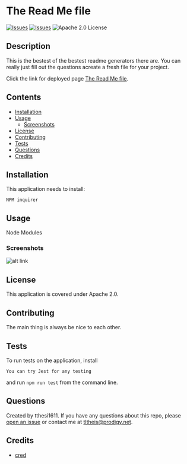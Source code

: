 #  The Read Me file
  
[![Issues](https://img.shields.io/github/issues/tthesi1611/ReadMeGeneratorWk9 )](https://github.com/tthesi1611/ReadMeGeneratorWk9/issues) [![Issues](https://img.shields.io/github/contributors/tthesi1611/ReadMeGeneratorWk9 )](https://github.com/tthesi1611/ReadMeGeneratorWk9/graphs/contributors) ![Apache 2.0 License](https://img.shields.io/badge/license-Apache%202.0-blue )
  
  
##  Description
  
This is the bestest of the bestest readme generators there are. You can really just fill out the questions acreate a fresh file for your project.
  
Click the link for deployed page [The Read Me file](https://ttheis1611.github.io./ReadMeGeneratorWk9 ).
  
##  Contents
  
* [Installation](#installation )
* [Usage](#usage )
   * [Screenshots](#screenshots )
* [License](#license )
* [Contributing](#contributing )
* [Tests](#tests )
* [Questions](#questions )
* [Credits](#credits )
  
  
##  Installation
  
This application needs to install: 
```
NPM inquirer
```
  
##  Usage
  
Node Modules 
  
###  Screenshots
  
![alt](map )
link
  
  
##  License
  
This application is covered under Apache 2.0.
  
##  Contributing
  
The main thing is always be nice to each other.
  
##  Tests
  
To run tests on the application, install
```
You can try Jest for any testing
```
and run `npm run test` from the command line.
  
##  Questions
  
Created by tthesi1611. 
      If you have any questions about this repo, please [open an issue](https://github.com/tthesi1611/ReadMeGeneratorWk9/issues ) or contact me at tltheis@prodigy.net.
  
##  Credits
  
* [cred](link )
  
  
  